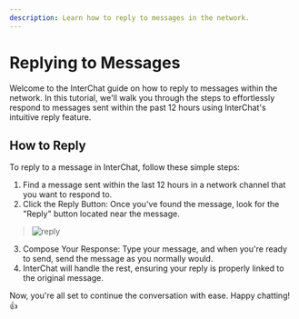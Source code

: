 ```yaml
---
description: Learn how to reply to messages in the network.
---
```


# Replying to Messages

Welcome to the InterChat guide on how to reply to messages within the network. In this tutorial, we'll walk you through the steps to effortlessly respond to messages sent within the past 12 hours using InterChat's intuitive reply feature.

## How to Reply

To reply to a message in InterChat, follow these simple steps:

1. Find a message sent within the last 12 hours in a network channel that you want to respond to.
2. Click the Reply Button: Once you've found the message, look for the "Reply" button located near the message.

> ![reply](/img/reply.png)

3. Compose Your Response: Type your message, and when you're ready to send, send the message as you normally would.
4. InterChat will handle the rest, ensuring your reply is properly linked to the original message.

Now, you're all set to continue the conversation with ease. Happy chatting! 👍
